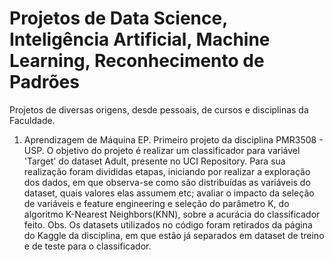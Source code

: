 # Projetos de Data Science, Inteligência Artificial, Machine Learning, Reconhecimento de Padrões

Projetos de diversas origens, desde pessoais, de cursos e disciplinas da Faculdade.

1. Aprendizagem de Máquina EP.
      Primeiro projeto da disciplina PMR3508 - USP. O objetivo do projeto é realizar um classificador para variável 'Target' do dataset Adult, presente no UCI Repository. Para sua realização foram divididas etapas, iniciando por realizar a exploração dos dados, em que observa-se como são distribuídas as variáveis do dataset, quais valores elas assumem etc; avaliar o impacto da seleção de variáveis e feature engineering e seleção do parâmetro K, do algoritmo K-Nearest Neighbors(KNN), sobre a acurácia do classificador feito. 
      Obs. Os datasets utilizados no código foram retirados da página do Kaggle da disciplina, em que estão já separados em dataset de treino e de teste para o classificador.
